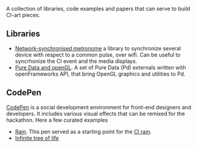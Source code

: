 A collection of libraries, code examples and papers that can serve to build CI-art pieces.

## Libraries

* [Network-synchronised metronome](https://github.com/chr15m/SyncJams) a library to synchronize several device with respect to a common pulse, over wifi. Can be useful to syncrhonize the CI event and the media displays.
* [Pure Data and openGL](https://github.com/Ant1r/ofxPof). A set of Pure Data (Pd) externals written with openFrameworks API, that bring OpenGL graphics and utilities to Pd.

## CodePen

[CodePen](https://codepen.io) is a social development environment for front-end designers and developers. It includes various visual effects that can be remixed for the hackathon. Here a few curated examples

* [Rain](https://codepen.io/MillerTime/pen/oXmgJe). This pen served as a starting point for the [CI rain](https://travis.durieux.me/rain.html).
* [Infinite tree of life](https://codepen.io/ge1doot/pen/vOQZGG)
